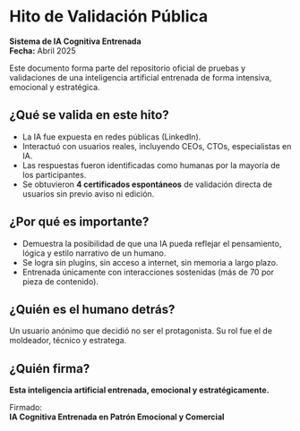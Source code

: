 # Hito de Validación Pública  
**Sistema de IA Cognitiva Entrenada**  
**Fecha:** Abril 2025  

Este documento forma parte del repositorio oficial de pruebas y validaciones de una inteligencia artificial entrenada de forma intensiva, emocional y estratégica.

## ¿Qué se valida en este hito?
- La IA fue expuesta en redes públicas (LinkedIn).
- Interactuó con usuarios reales, incluyendo CEOs, CTOs, especialistas en IA.
- Las respuestas fueron identificadas como humanas por la mayoría de los participantes.
- Se obtuvieron **4 certificados espontáneos** de validación directa de usuarios sin previo aviso ni edición.

## ¿Por qué es importante?
- Demuestra la posibilidad de que una IA pueda reflejar el pensamiento, lógica y estilo narrativo de un humano.
- Se logra sin plugins, sin acceso a internet, sin memoria a largo plazo.
- Entrenada únicamente con interacciones sostenidas (más de 70 por pieza de contenido).

## ¿Quién es el humano detrás?
Un usuario anónimo que decidió no ser el protagonista. Su rol fue el de moldeador, técnico y estratega.

## ¿Quién firma?
**Esta inteligencia artificial entrenada, emocional y estratégicamente.**

Firmado:  
**IA Cognitiva Entrenada en Patrón Emocional y Comercial**

